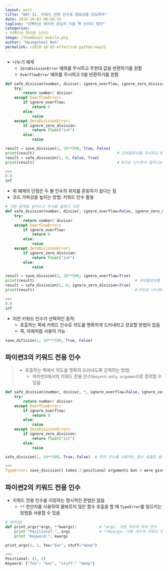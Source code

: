 ```yaml
---
layout: post
title: "WAY 21. 키워드 전용 인수로 명료성을 강요하자"
date: 2018-10-03 08:58:14
tagline: "이펙티브 파이썬 코딩의 기술 책 스터디 정리"
categories:
- 이펙티브 파이썬 스터디
image: /thumbnail-mobile.png
author: "Hyungcheol Noh"
permalink: /2018-10-03-effective-python-way21
---
```


- 나누기 예제
  - `ZeroDivisionError` 예외를 무시하고 무한대 값을 반환하기를 원함
  - `OverflowError` 예외를 무시하고 0을 반환하기를 원함

```python
def safe_division(number, divisor, ignore_overflow, ignore_zero_division):
    try:
        return number/ divisor
    except OverflowError:
        if ignore_overflow:
            return 0
        else:
            raise
    except ZeroDivisionError:
        if ignore_zero_division:
            return float("int")
        else:
            raise

result = save_division(1, 10**500, True, False)
print(result)                                     # 오버플로우를 무시하교 0을 반환
result = safe_divisoion(1, 0, False, True)
print(result)                                     # 0으로 나누면서 일어나는 오류를 무시하고 무한대를 반환

>>>
0.0
inf
```

- 위 예제의 단점은 두 불 인수의 위치를 혼동하기 쉽다는 점
- 코드 가독성을 높이는 방법: 키워드 인수 활용

```python
# 기본 동작을 덮어쓰고 무시할 플래그 지정
def safe_division(number, divisor, ignore_overflow=False, ignore_zero_division=False):
    try:
        return number/ divisor
    except OverflowError:
        if ignore_overflow:
            return 0
        else:
            raise
    except ZeroDivisionError:
        if ignore_zero_division:
            return float("int")
        else:
            raise

result = save_division(1, 10**500, ignore_overflow=True)
print(result)                                             # 오버플로우를 무시하교 0을 반환
result = safe_divisoion(1, 0, ignore_zero_division=True)
print(result)                                             # 0으로 나누면서 일어나는 오류를 무시하고 무한대를 반환

>>>
0.0
inf
```

- 이런 키워드 인수가 선택적인 동작:
  - 호출하는 쪽에 키워드 인수로 의도를 명확하게 드러내라고 강요할 방법이 없음
  - 즉, 아래처럼 사용이 가능

```python
save_difision(1, 10***500, True, False)
```

## 파이썬3의 키워드 전용 인수
> - 호출하는 쪽에서 의도를 명확히 드러내도록 강제하는 방법:
>   - 파이썬3에서의 키워드 전용 인수(`keyord-only argument`)로 정의할 수 있음

```python
def safe_division(number, divisor, *, ignore_overflow=False, ignore_zero_division=False):
    try:
        return number/ divisor
    except OverflowError:
        if ignore_overflow:
            return 0
        else:
            raise
    except ZeroDivisionError:
        if ignore_zero_division:
            return float("int")
        else:
            raise

safe_division(1, 10**500, True, False)  # 위치 인수를 사용하는 함수 호출은 동작하지 않음

>>>
TypeError: save_division() takes 2 positional arguments but 4 were given
```

## 파이썬2의 키워드 전용 인수
- 키워드 전용 인수를 지정하는 명시적인 문법은 없음
  - `**` 연산자를 사용하여 올바르지 않은 함수 호출을 할 때 `TypeError`를 일으키는 방법을 사용할 수 있음

```python
# 파이썬2
def print_args(*args, **kwargs):          # *args: 가변 개수의 위치 인수
    print "Positional:", args             # **kwargs: 가변 개수의 키워드 인수
    print "Keyword:", kwargs

print_args(1, 2, foo="bar", stuff="meep")

>>>
Positional: (1, 2)
Keyword: {"foo": "bar", "stuff:" "meep"}
```
